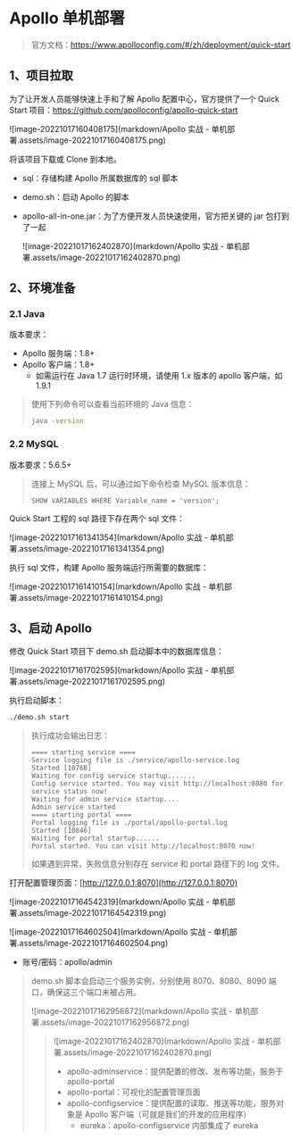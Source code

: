 # Apollo 单机部署

>   官方文档：https://www.apolloconfig.com/#/zh/deployment/quick-start



## 1、项目拉取

为了让开发人员能够快速上手和了解 Apollo 配置中心，官方提供了一个 Quick Start 项目：https://github.com/apolloconfig/apollo-quick-start

![image-20221017160408175](markdown/Apollo 实战 - 单机部署.assets/image-20221017160408175.png)

将该项目下载或 Clone 到本地。

-   sql：存储构建 Apollo 所属数据库的 sql 脚本

-   demo.sh：启动 Apollo 的脚本

-   apollo-all-in-one.jar：为了方便开发人员快速使用，官方把关键的 jar 包打到了一起

    ![image-20221017162402870](markdown/Apollo 实战 - 单机部署.assets/image-20221017162402870.png)

## 2、环境准备

### 2.1 Java

版本要求：

-   Apollo 服务端：1.8+
-   Apollo 客户端：1.8+
    -   如需运行在 Java 1.7 运行时环境，请使用 1.x 版本的 apollo 客户端，如 1.9.1

>   使用下列命令可以查看当前环境的 Java 信息：
>
>   ```bash
>   java -version
>   ```



### 2.2 MySQL 

版本要求：5.6.5+

>   连接上 MySQL 后，可以通过如下命令检查 MySQL 版本信息：
>
>   ```mysql
>   SHOW VARIABLES WHERE Variable_name = 'version';
>   ```



Quick Start 工程的 sql 路径下存在两个 sql 文件：

![image-20221017161341354](markdown/Apollo 实战 - 单机部署.assets/image-20221017161341354.png)



执行 sql 文件，构建 Apollo 服务端运行所需要的数据库：

![image-20221017161410154](markdown/Apollo 实战 - 单机部署.assets/image-20221017161410154.png)



## 3、启动 Apollo

修改 Quick Start 项目下 demo.sh 启动脚本中的数据库信息：

![image-20221017161702595](markdown/Apollo 实战 - 单机部署.assets/image-20221017161702595.png)



执行启动脚本：

```sh
./demo.sh start
```

>   执行成功会输出日志：
>
>   ```
>   ==== starting service ====
>   Service logging file is ./service/apollo-service.log
>   Started [10768]
>   Waiting for config service startup.......
>   Config service started. You may visit http://localhost:8080 for service status now!
>   Waiting for admin service startup....
>   Admin service started
>   ==== starting portal ====
>   Portal logging file is ./portal/apollo-portal.log
>   Started [10846]
>   Waiting for portal startup......
>   Portal started. You can visit http://localhost:8070 now!
>   ```
>
>   如果遇到异常，失败信息分别存在 service 和 portal 路径下的 log 文件。



打开配置管理页面：[http://127.0.0.1:8070](http://127.0.0.1:8070)

![image-20221017164542319](markdown/Apollo 实战 - 单机部署.assets/image-20221017164542319.png)

![image-20221017164602504](markdown/Apollo 实战 - 单机部署.assets/image-20221017164602504.png)

-   账号/密码：apollo/admin



>   demo.sh 脚本会启动三个服务实例，分别使用 8070、8080、8090 端口，确保这三个端口未被占用。
>
>   ![image-20221017162956872](markdown/Apollo 实战 - 单机部署.assets/image-20221017162956872.png)
>
>   >   ![image-20221017162402870](markdown/Apollo 实战 - 单机部署.assets/image-20221017162402870.png)
>   >
>   >   -   apollo-adminservice：提供配置的修改、发布等功能，服务于 apollo-portal
>   >   -   apollo-portal：可视化的配置管理页面
>   >   -   apollo-configservice：提供配置的读取、推送等功能，服务对象是 Apollo 客户端（可就是我们的开发的应用程序）
>   >       -   eureka：apollo-configservice 内部集成了 eureka



